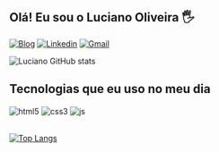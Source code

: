 ## Olá! Eu sou o Luciano Oliveira 🖐️

[![Blog](https://img.shields.io/website?label=lucianodeveloper.vercel.app&style=for-the-badge&url=https://lucianodeveloper.vercel.app/)](https://lucianodeveloper.vercel.app/)
[![Linkedin](https://img.shields.io/badge/LinkedIn-0077B5?style=for-the-badge&logo=linkedin&logoColor=white)](https://www.linkedin.com/in/luciano-de-oliveira-silva-245963190/)
[![Gmail](https://img.shields.io/badge/Gmail-D14836?style=for-the-badge&logo=gmail&logoColor=white)](mailto:email@provedor.com.br")

![Luciano GitHub stats](https://github-readme-stats.vercel.app/api?username=lucianodeveloper&show_icons=true&theme=dracula&count_private=true)

## Tecnologias que eu uso no meu dia

<div style="display: inline_block">
  <img align="center" alt="html5" src="https://img.shields.io/badge/HTML5-239120?style=for-the-badge&logo=html5&logoColor=white" />
  <img align="center" alt="css3" src="https://img.shields.io/badge/CSS3-239120?&style=for-the-badge&logo=css3&logoColor=white" />
  <img align="center" alt="js" src="https://img.shields.io/badge/JavaScript-F7DF1E?style=for-the-badge&logo=javascript&logoColor=black" />
</div><br/>

[![Top Langs](https://github-readme-stats.vercel.app/api/top-langs/?username=lucianodeveloper&layout=compact)](https://github.com/lucianodeveloper/github-readme-stats)
